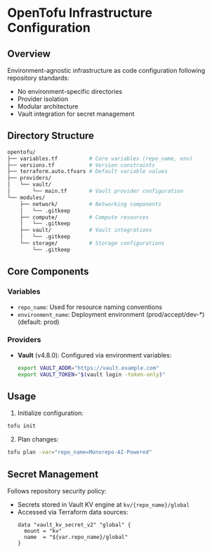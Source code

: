 # OpenTofu Infrastructure Configuration

## Overview
Environment-agnostic infrastructure as code configuration following repository standards:
- No environment-specific directories
- Provider isolation
- Modular architecture
- Vault integration for secret management

## Directory Structure
```bash
opentofu/
├── variables.tf          # Core variables (repo_name, env)
├── versions.tf           # Version constraints
├── terraform.auto.tfvars # Default variable values
├── providers/
│   └── vault/
│       └── main.tf       # Vault provider configuration
└── modules/
    ├── network/          # Networking components
    │   └── .gitkeep
    ├── compute/          # Compute resources
    │   └── .gitkeep
    ├── vault/            # Vault integrations
    │   └── .gitkeep
    └── storage/          # Storage configurations
        └── .gitkeep
```

## Core Components

### Variables
- `repo_name`: Used for resource naming conventions
- `environment_name`: Deployment environment (prod/accept/dev-*) (default: prod)

### Providers
- **Vault** (v4.8.0): Configured via environment variables:
  ```bash
  export VAULT_ADDR="https://vault.example.com"
  export VAULT_TOKEN="$(vault login -token-only)"
  ```

## Usage
1. Initialize configuration:
```bash
tofu init
```

2. Plan changes:
```bash
tofu plan -var="repo_name=Monorepo-AI-Powered"
```

## Secret Management
Follows repository security policy:
- Secrets stored in Vault KV engine at `kv/{repo_name}/global`
- Accessed via Terraform data sources:
  ```hcl
  data "vault_kv_secret_v2" "global" {
    mount = "kv"
    name  = "${var.repo_name}/global"
  }